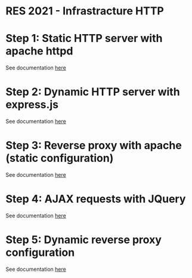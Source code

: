 # RES 2021 - Infrastracture HTTP

# Step 1: Static HTTP server with apache httpd

See documentation [here](./step1/README.md)

# Step 2: Dynamic HTTP server with express.js

See documentation [here](./step2/README.md)

# Step 3: Reverse proxy with apache (static configuration)

See documentation [here](./step3/README.md)

# Step 4: AJAX requests with JQuery

See documentation [here](./step4/README.md)

# Step 5: Dynamic reverse proxy configuration

See documentation [here](./step5/README.md)
